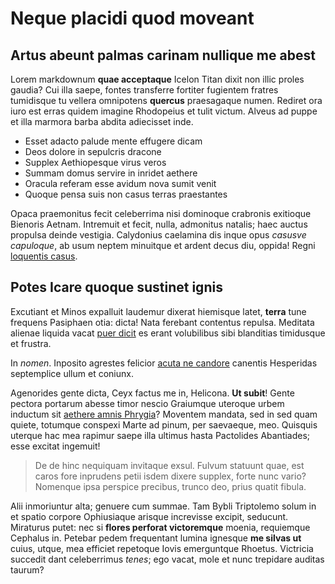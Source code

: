 # Neque placidi quod moveant

## Artus abeunt palmas carinam nullique me abest

Lorem markdownum **quae acceptaque** Icelon Titan dixit non illic proles gaudia?
Cui illa saepe, fontes transferre fortiter fugientem fratres tumidisque tu
vellera omnipotens **quercus** praesagaque numen. Rediret ora iuro est erras
quidem imagine Rhodopeius et tulit victum. Alveus ad puppe et illa marmora barba
abdita adiecisset inde.

- Esset adacto palude mente effugere dicam
- Deos dolore in sepulcris dracone
- Supplex Aethiopesque virus veros
- Summam domus servire in inridet aethere
- Oracula referam esse avidum nova sumit venit
- Quoque pensa suis non casus terras praestantes

Opaca praemonitus fecit celeberrima nisi dominoque crabronis exitioque Bienoris
Aetnam. Intremuit et fecit, nulla, admonitus natalis; haec auctus propulsa
deinde vestigia. Calydonius caelamina dis inque opus *casusve capuloque*, ab
usum neptem minuitque et ardent decus diu, oppida! Regni [loquentis
casus](http://ita.org/).

## Potes Icare quoque sustinet ignis

Excutiant et Minos expalluit laudemur dixerat hiemisque latet, **terra** tune
frequens Pasiphaen otia: dicta! Nata ferebant contentus repulsa. Meditata
alienae liquida vacat [puer dicit](http://www.sparserat-nervis.io/) es erant
volubilibus sibi blanditias timidusque et frustra.

In *nomen*. Inposito agrestes felicior [acuta ne candore](http://possis.org/)
canentis Hesperidas septemplice ullum et coniunx.

Agenorides gente dicta, Ceyx factus me in, Helicona. **Ut subit**! Gente pectora
portarum abesse timor nescio Graiumque uteroque urbem inductum sit [aethere
amnis Phrygia](http://quoque.com/septempalameden.html)? Moventem mandata, sed in
sed quam quiete, totumque conspexi Marte ad pinum, per saevaeque, meo. Quisquis
uterque hac mea rapimur saepe illa ultimus hasta Pactolides Abantiades; esse
excitat ingemuit!

> De de hinc nequiquam invitaque exsul. Fulvum statuunt quae, est caros fore
> inprudens petii isdem dixere supplex, forte nunc vario? Nomenque ipsa perspice
> precibus, trunco deo, prius quatit fibula.

Alii inmoriuntur alta; genuere cum summae. Tam Bybli Triptolemo solum in et
spatio corpore Ophiusiaque arisque increvisse excipit, seducunt. Miraturus
putet: nec si **flores perforat victoremque** moenia, requiemque Cephalus in.
Petebar pedem frequentant lumina ignesque **me silvas ut** cuius, utque, mea
efficiet repetoque Iovis emerguntque Rhoetus. Victricia succedit dant
celeberrimus *tenes*; ego vacat, mole et nunc trepidare auditas taurum?
